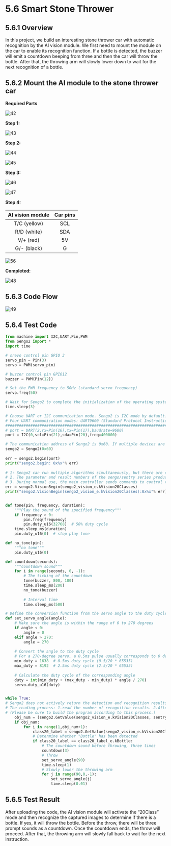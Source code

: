 # 5.6 Smart Stone Thrower

## 5.6.1 Overview

In this project, we build an interesting stone thrower car with automatic recognition by the AI vision module. We first need to mount the module on the car to enable its recognition function. If a bottle is detected, the buzzer will emit a countdown beeping from three and then the car will throw the bottle. After that, the throwing arm will slowly lower down to wait for the next recognition of a bottle.

## 5.6.2 Mount the AI module to the stone thrower car

**Required Parts**

![42](./media/42.png)

**Step 1:**

![43](./media/43.png)

**Step 2:**

![44](./media/44.png)

![45](./media/45.png)

**Step 3:**

![46](./media/46.png)

![47](./media/47.png)

**Step 4:**

| AI vision module | Car pins |
| :--------------: | :------: |
|   T/C (yellow)   |   SCL    |
|   R/D (white)    |   SDA    |
|    V/+ (red)     |    5V    |
|   G/- (black)    |    G     |

![56](./media/56.png)

**Completed:**

![48](./media/48.png)

## 5.6.3 Code Flow

![49](./media/49.png)

## 5.6.4 Test Code

```python
from machine import I2C,UART,Pin,PWM
from Sengo2 import *
import time

# srevo control pin GPIO 3
servo_pin = Pin(3)
servo = PWM(servo_pin)

# buzzer control pin GPIO12
buzzer = PWM(Pin(12))

# Set the PWM frequency to 50Hz (standard servo frequency)
servo.freq(50)

# Wait for Sengo2 to complete the initialization of the operating system. This waiting time cannot be removed to prevent the situation where the controller has already developed and sent instructions before Sengo2 has been fully initialized
time.sleep(3)

# Choose UART or I2C communication mode. Sengo2 is I2C mode by default. You can switch between the two by short pressing the mode button.
# Four UART communication modes: UART9600 (Standard Protocol Instruction), UART57600 (Standard Protocol Instruction), UART115200 (Standard Protocol Instruction), Simple9600 (Simple Protocol Instruction)
#########################################################################################################
# port = UART(2,rx=Pin(16),tx=Pin(17),baudrate=9600)
port = I2C(0,scl=Pin(21),sda=Pin(20),freq=400000)

# The communication address of Sengo2 is 0x60. If multiple devices are connected to the I2C bus, please avoid address conflicts.
sengo2 = Sengo2(0x60)
 
err = sengo2.begin(port)
print("sengo2.begin: 0x%x"% err)
 
# 1: Sengo2 can run multiple algorithms simultaneously, but there are certain restrictions.
# 2. The parameter and result numbers of the sengo/sentry series products all start from 1.
# 3. During normal use, the main controller sends commands to control the on and off of Sengo2 algorithm, rather than manual operation by joystick.
err = sengo2.VisionBegin(sengo2_vision_e.kVision20Classes)
print("sengo2.VisionBegin(sengo2_vision_e.kVision20Classes):0x%x"% err)


def tone(pin, frequency, duration):
    """Play the sound of the specified frequency"""
    if frequency > 0:
        pin.freq(frequency)
        pin.duty_u16(32768)  # 50% duty cycle
    time.sleep_ms(duration)
    pin.duty_u16(0)  # stop play tone

def no_tone(pin):
    """no tone"""
    pin.duty_u16(0)

def countdown(seconds):
    """countdown sound"""
    for i in range(seconds, 0, -1):
        # The ticking of the countdown
        tone(buzzer, 800, 100)
        time.sleep_ms(200)
        no_tone(buzzer)
        
        # Interval time
        time.sleep_ms(500)

# Define the conversion function from the servo angle to the duty cycle
def set_servo_angle(angle):
    # Make sure the angle is within the range of 0 to 270 degrees
    if angle < 0:
        angle = 0
    elif angle > 270:
        angle = 270
    
    # Convert the angle to the duty cycle
    # For a 270-degree servo, a 0.5ms pulse usually corresponds to 0 degrees, and a 2.5ms pulse corresponds to 270 degrees
    min_duty = 1638  # 0.5ms duty cycle (0.5/20 * 65535)
    max_duty = 8192  # 2.5ms duty cycle (2.5/20 * 65535)
    
    # Calculate the duty cycle of the corresponding angle
    duty = int(min_duty + (max_duty - min_duty) * angle / 270)
    servo.duty_u16(duty)


while True:
# Sengo2 does not actively return the detection and recognition results; it requires the main control board to send instructions for reading.
# The reading process: 1.read the number of recognition results. 2.After receiving the instruction, Sengo2 will refresh the result data. 3.If the number of results is not zero, the board will then send instructions to read the relevant information. 
# (Please be sure to build the program according to this process.)
    obj_num = (sengo2.GetValue(sengo2_vision_e.kVision20Classes, sentry_obj_info_e.kStatus))
    if obj_num:
        for i in range(1,obj_num+1):
            class20_label = sengo2.GetValue(sengo2_vision_e.kVision20Classes,sentry_obj_info_e.kLabel,1)
            # Determine whether "Bottle" has been detected
            if class20_label == class20_label_e.kBottle:
                # The countdown sound before throwing, three times
                countdown(3)
                # Throw
                set_servo_angle(90)
                time.sleep(1)
                # Slowly lower the throwing arm 
                for j in range(90,0,-1):
                    set_servo_angle(j)
                    time.sleep(0.01)

```

## 5.6.5 Test Result

After uploading the code, the AI vision module will activate the “20Class” mode and then recognize the captured images to determine if there is a bottle. If yes, it will throw the bottle. Before the throw, there will be three prompt sounds as a countdown. Once the countdown ends, the throw will proceed. After that, the throwing arm will slowly fall back to wait for the next instruction.
